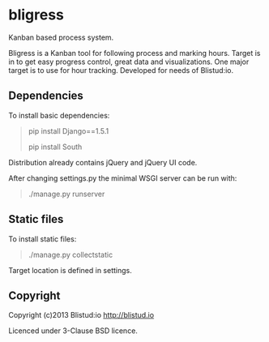 bligress
========

Kanban based process system.

Bligress is a Kanban tool for following process and marking hours.
Target is in to get easy progress control, great data and visualizations.
One major target is to use for hour tracking.
Developed for needs of Blistud:io.

Dependencies
------------

To install basic dependencies:

> pip install Django==1.5.1
> 
> pip install South


Distribution already contains jQuery and jQuery UI code.

After changing settings.py the minimal WSGI server can be run with:

> ./manage.py runserver


Static files
-------------

To install static files:

> ./manage.py collectstatic

Target location is defined in settings.

Copyright
---------

Copyright (c)2013 Blistud:io
http://blistud.io

Licenced under 3-Clause BSD licence.
